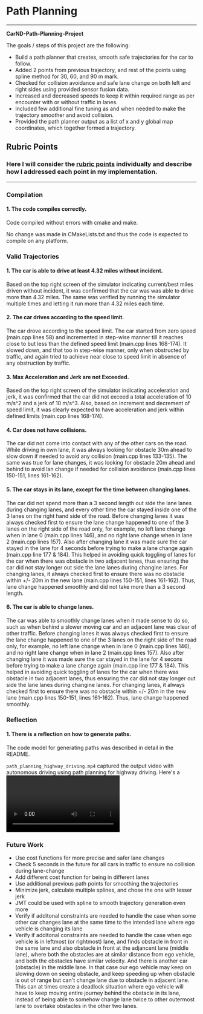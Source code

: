 # **Path Planning** 
---

**CarND-Path-Planning-Project**

The goals / steps of this project are the following:
* Build a path planner that creates, smooth safe trajectories for the car to follow.
* Added 2 points from previous trajectory, and rest of the points using spline method for 30, 60, and 90 m mark.
* Checked for collision avoidance and safe lane change on both left and right sides using provided sensor fusion data.
* Increased and decreased speeds to keep it within required range as per encounter with or without traffic in lanes.
* Included few additional fine tuning as and when needed to make the trajectory smoother and avoid collision.
* Provided the path planner output as a list of x and y global map coordinates, which together formed a trajectory.


[//]: # (Image/Video References)

[video1]: ./output_videos/path_planning_highway_driving.mp4  "Output video with autonomous driving using path planning for highway driving"

## Rubric Points
### Here I will consider the [rubric points](https://review.udacity.com/#!/rubrics/1971/view) individually and describe how I addressed each point in my implementation.  

---
### Compilation

#### 1. The code compiles correctly.

Code compiled without errors with cmake and make.

No change was made in CMakeLists.txt and thus the code is expected to compile on any platform.

### Valid Trajectories

#### 1. The car is able to drive at least 4.32 miles without incident.

Based on the top right screen of the simulator indicating current/best miles driven without incident, it was confirmed that the car was was able to drive more than 4.32 miles. The same was verified by running the simulator multiple times and letting it run more than 4.32 miles each time.

#### 2. The car drives according to the speed limit.

The car drove according to the speed limit. The car started from zero speed (main.cpp lines 58) and incremented in step-wise manner till it reaches close to but less than the defined speed limit (main.cpp lines 168-174). It slowed down, and that too in step-wise manner, only when obstructed by traffic, and again tried to achieve near close to speed limit in absence of any obstruction by traffic. 

#### 3. Max Acceleration and Jerk are not Exceeded.

Based on the top right screen of the simulator indicating acceleration and jerk, it was confirmed that the car did not exceed a total acceleration of 10 m/s^2 and a jerk of 10 m/s^3. Also, based on increment and decrement of speed limit, it was clearly expected to have acceleration and jerk within defined limits (main.cpp lines 168-174).

#### 4. Car does not have collisions.

The car did not come into contact with any of the other cars on the road. While driving in own lane, it was always looking for obstacle 30m ahead to slow down if needed to avoid any collision (main.cpp lines 133-135). The same was true for lane changes, it was looking for obstacle 20m ahead and behind to avoid lan change if needed for collision avoidance (main.cpp lines 150-151, lines 161-162).

#### 5. The car stays in its lane, except for the time between changing lanes.

The car did not spend more than a 3 second length out side the lane lanes during changing lanes, and every other time the car stayed inside one of the 3 lanes on the right hand side of the road. Before changing lanes it was always checked first to ensure the lane change happened to one of the 3 lanes on the right side of the road only, for example, no left lane change when in lane 0 (main.cpp lines 146), and no right lane change when in lane 2 (main.cpp lines 157). Also after changing lane it was made sure the car stayed in the lane for 4 seconds before trying to make a lane change again (main.cpp line 177 & 184). This helped in avoiding quick toggling of lanes for the car when there was obstacle in two adjacent lanes, thus ensuring the car did not stay longer out side the lane lanes during changine lanes. For changing lanes, it always checked first to ensure there was no obstacle within +/- 20m in the new lane (main.cpp lines 150-151, lines 161-162). Thus, lane change happened smoothly and did not take more than a 3 second length.

#### 6. The car is able to change lanes.

The car was able to smoothly change lanes when it made sense to do so, such as when behind a slower moving car and an adjacent lane was clear of other traffic. Before changing lanes it was always checked first to ensure the lane change happened to one of the 3 lanes on the right side of the road only, for example, no left lane change when in lane 0 (main.cpp lines 146), and no right lane change when in lane 2 (main.cpp lines 157). Also after changing lane it was made sure the car stayed in the lane for 4 secons before trying to make a lane change again (main.cpp line 177 & 184). This helped in avoiding quick toggling of lanes for the car when there was obstacle in two adjacent lanes, thus ensuring the car did not stay longer out side the lane lanes during changine lanes. For changing lanes, it always checked first to ensure there was no obstacle within +/- 20m in the new lane (main.cpp lines 150-151, lines 161-162). Thus, lane change happened smoothly.

### Reflection

#### 1. There is a reflection on how to generate paths.

The code model for generating paths was described in detail in the README.

`path_planning_highway_driving.mp4` captured the output video with autonomous driving using path planning for highway driving. Here's a ![link to my video result - path_planning_highway_driving.mp4][video1]

### Future Work

* Use cost functions for more precise and safer lane changes
* Check 5 seconds in the future for all cars in traffic to ensure no collision during lane-change
* Add different cost function for being in different lanes
* Use additional previous path points for smoothing the trajectories
* Minimize jerk, calculate multiple splines, and chose the one with lesser jerk
* JMT could be used with spline to smooth trajectory generation even more
* Verify if additonal constraints are needed to handle the case when some other car changes lane at the same time to the intended lane where ego vehicle is changing its lane
* Verify if additonal constraints are needed to handle the case when ego vehicle is in leftmost (or rightmost) lane, and finds obstacle in front in the same lane and also obstacle in front at the adjancent lane (middle lane), where both the obstacles are at similar distance from ego vehicle, and both the obstacles have similar velocity. And there is another car (obstacle) in the middle lane. In that case our ego vehicle may keep on slowing down on seeing obstacle, and keep speeding up when obstacle is out of range but can't change lane due to obstacle in adjacent lane. This can at times create a deadlock situation where ego vehicle will have to keep moving  entire journey behind the obstacle in its lane, instead of being able to somehow change lane twice to other outermost lane to overtake obstacles in the other two lanes.


